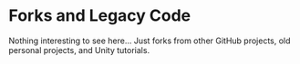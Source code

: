 # Forks and Legacy Code

Nothing interesting to see here... Just forks from other GitHub projects, old personal projects, and Unity tutorials.